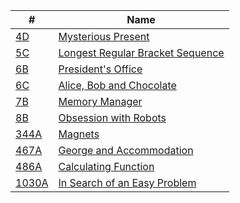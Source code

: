 | # | Name |
|--|--|
| [4D](https://codeforces.com/problemset/problem/4/D) | [Mysterious Present](4D.cpp) |
| [5C](https://codeforces.com/problemset/problem/5/C) | [Longest Regular Bracket Sequence](5C.cpp) |
| [6B](https://codeforces.com/problemset/problem/6/B) | [President's Office](6B.cpp) |
| [6C](https://codeforces.com/problemset/problem/6/C) | [Alice, Bob and Chocolate](6C.cpp) |
| [7B](https://codeforces.com/problemset/problem/7/B) | [Memory Manager](7B.cpp) |
| [8B](https://codeforces.com/problemset/problem/8/B) | [Obsession with Robots](8B.cpp) |
| [344A](https://codeforces.com/problemset/problem/344/A) | [Magnets](344A.cpp) |
| [467A](https://codeforces.com/problemset/problem/467/A) | [George and Accommodation](467A.cpp) |
| [486A](https://codeforces.com/problemset/problem/486/A) | [Calculating Function](486A.cpp) |
| [1030A](https://codeforces.com/problemset/problem/1030/A) | [In Search of an Easy Problem](1030A.cpp) |

